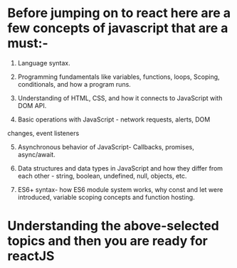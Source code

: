 # Before jumping on to react here are a few concepts of javascript that are a must:-

1. Language syntax.

2. Programming fundamentals like variables, functions, loops, Scoping, conditionals, and how a program runs.

3. Understanding of HTML, CSS, and how it connects to JavaScript with DOM API.

4. Basic operations with JavaScript - network requests, alerts, DOM

changes, event listeners

5. Asynchronous behavior of JavaScript- Callbacks, promises, async/await.

6. Data structures and data types in JavaScript and how they differ from each other - string, boolean, undefined, null, objects, etc.

7. ES6+ syntax- how ES6 module system works, why const and let were introduced, variable scoping concepts and function hosting.

# Understanding the above-selected topics and then you are ready for reactJS

